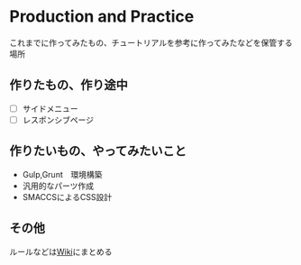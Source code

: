 # Production and Practice

これまでに作ってみたもの、チュートリアルを参考に作ってみたなどを保管する場所  

## 作りたもの、作り途中

- [ ] サイドメニュー
- [ ] レスポンシブページ

## 作りたいもの、やってみたいこと

* Gulp,Grunt　環境構築
* 汎用的なパーツ作成
* SMACCSによるCSS設計


## その他
ルールなどは[Wiki](https://github.com/kbmnk11017/exercises/wiki)にまとめる
